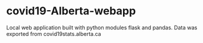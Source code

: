 # covid19-Alberta-webapp
Local web application built with python modules flask and pandas. Data was exported from covid19stats.alberta.ca
